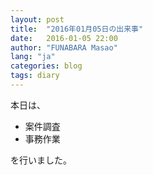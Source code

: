 ```yaml
---
layout: post
title:  "2016年01月05日の出来事"
date:   2016-01-05 22:00
author: "FUNABARA Masao"
lang: "ja"
categories: blog
tags: diary
---
```


本日は、

* 案件調査
* 事務作業

を行いました。
